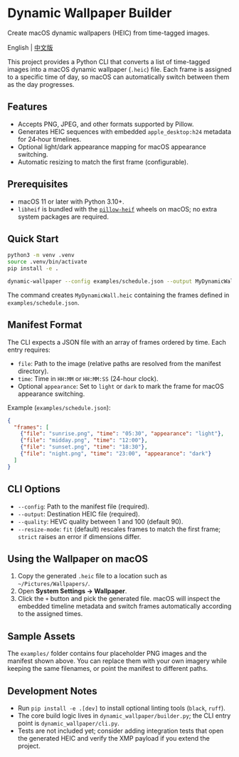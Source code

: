 # Dynamic Wallpaper Builder

Create macOS dynamic wallpapers (HEIC) from time-tagged images.

English | [中文版](README_zh.md)

This project provides a Python CLI that converts a list of time-tagged images into a macOS dynamic wallpaper (`.heic`) file. Each frame is assigned to a specific time of day, so macOS can automatically switch between them as the day progresses.

## Features

- Accepts PNG, JPEG, and other formats supported by Pillow.
- Generates HEIC sequences with embedded `apple_desktop:h24` metadata for 24‑hour timelines.
- Optional light/dark appearance mapping for macOS appearance switching.
- Automatic resizing to match the first frame (configurable).

## Prerequisites

- macOS 11 or later with Python 3.10+.
- `libheif` is bundled with the [`pillow-heif`](https://pypi.org/project/pillow-heif/) wheels on macOS; no extra system packages are required.

## Quick Start

```bash
python3 -m venv .venv
source .venv/bin/activate
pip install -e .

dynamic-wallpaper --config examples/schedule.json --output MyDynamicWall.heic
```

The command creates `MyDynamicWall.heic` containing the frames defined in `examples/schedule.json`.

## Manifest Format

The CLI expects a JSON file with an array of frames ordered by time. Each entry requires:

- `file`: Path to the image (relative paths are resolved from the manifest directory).
- `time`: Time in `HH:MM` or `HH:MM:SS` (24-hour clock).
- Optional `appearance`: Set to `light` or `dark` to mark the frame for macOS appearance switching.

Example (`examples/schedule.json`):

```json
{
  "frames": [
    {"file": "sunrise.png", "time": "05:30", "appearance": "light"},
    {"file": "midday.png", "time": "12:00"},
    {"file": "sunset.png", "time": "18:30"},
    {"file": "night.png", "time": "23:00", "appearance": "dark"}
  ]
}
```

## CLI Options

- `--config`: Path to the manifest file (required).
- `--output`: Destination HEIC file (required).
- `--quality`: HEVC quality between 1 and 100 (default 90).
- `--resize-mode`: `fit` (default) rescales frames to match the first frame; `strict` raises an error if dimensions differ.

## Using the Wallpaper on macOS

1. Copy the generated `.heic` file to a location such as `~/Pictures/Wallpapers/`.
2. Open **System Settings → Wallpaper**.
3. Click the `+` button and pick the generated file. macOS will inspect the embedded timeline metadata and switch frames automatically according to the assigned times.

## Sample Assets

The `examples/` folder contains four placeholder PNG images and the manifest shown above. You can replace them with your own imagery while keeping the same filenames, or point the manifest to different paths.

## Development Notes

- Run `pip install -e .[dev]` to install optional linting tools (`black`, `ruff`).
- The core build logic lives in `dynamic_wallpaper/builder.py`; the CLI entry point is `dynamic_wallpaper/cli.py`.
- Tests are not included yet; consider adding integration tests that open the generated HEIC and verify the XMP payload if you extend the project.
